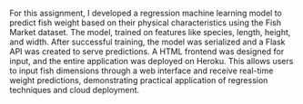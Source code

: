 For this assignment, I developed a regression machine learning model to predict fish weight based on their physical characteristics using the Fish Market dataset. The model, trained on features like species, length, height, and width. After successful training, the model was serialized and a Flask API was created to serve predictions. A HTML frontend was designed for input, and the entire application was deployed on Heroku. This allows users to input fish dimensions through a web interface and receive real-time weight predictions, demonstrating practical application of regression techniques and cloud deployment.
